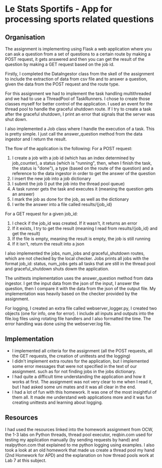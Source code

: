 # Le Stats Sportifs - App for processing sports related questions

Organisation
-
The assignment is implementing using Flask a web application where you can ask a question from a set of questions to a certain route by making a POST request, it gets answered and then you can get the result of the question by making a GET request based on the job id.

Firstly, I completed the DataIngestor class from the skell of the assignment to include the extraction of data from csv file and to answer a question, given the data from the POST request and the route type.

For this assignment we had to implement the task handling multithreaded and we had to use a ThreadPool of TaskRunners.
I chose to create those classes myself for better control of the application.
I used an event for the thread pool to handle the graceful shutdown route. If I try to create a task after the graceful shutdown, I print an error that signals that the server was shut down.

I also implemented a Job class where I handle the execution of a task. This is pretty simple. I just call the answer_question method from the data ingestor and I return the result.

The flow of the application is the following:
For a POST request:
1. I create a job with a job id (which has an index determined by job_counter), a status (which is "running", then, when I finish the task, the status is "done"), a type (based on the route of the question) and a reference to the data ingestor in order to get the answer of the question
2. I insert the new job into a job dictionary
3. I submit the job (I put the job into the thread pool queue)
4. A task runner gets the task and executes it (meaning the question gets an answer)
5. I mark the job as done for the job, as well as the dictionary
6. I write the answer into a file called results/{job_id}

For a GET request for a given job_id:
1. I check if the job_id was created. If it wasn't, it returns an error
2. If it exists, I try to get the result (meaning I read from results/{job_id} and get the result)
3. If the file is empty, meaning the result is empty, the job is still running
4. If it isn't, return the result into a json

I also implemented the jobs, num_jobs and graceful_shutdown routes, which are not checked by the local checker.
Jobs prints all jobs with the format job_id: status, num_jobs gets all tasks that are still in the thread pool and graceful_shutdown shuts dowm the application.

The unittests implementation uses the answer_question method from data ingestor. I get the input data from the json of the input, I answer the question, then I compare it with the data from the json of the output file. My implementation was heavily based on the checker provided by the assignment.

For logging, I created an extra file called webserver_logger.py, I created two objects (one for info, one for error). I include all inputs and outputs into the file.log files using rotating file handlers and I also formatted the time. The error handling was done using the webserver.log file.


Implementation
-

* I implemented all criteria for the assignment (all the POST requests, all the GET requests, the creation of unittests and the logging)
* I didn't implement extra routes for the application, but I implemented some error messages that were not specified in the text of our assignment. such as for not finding jobs in the jobs dictionary.
* I had quite a difficult time understanding the application and how it works at first. The assignment was not very clear to me when I read it, but I had asked some uni mates and it was all clear in the end.
* I had a lot of fun with this homework. It was one of the most insightful of them all. It made me understand web applications more and it was fun creating unittests and learning about logging.


Resources
-

I had used the resources linked into the homework assignment from OCW, the 1-3 labs on Python threads, thread pool executor, reqbin.com used for testing my application manually (by sending requests by hand) and realpython.com that explained to me python logging using examples. I also took a look at an old homework that made us create a thread pool my hand (2nd Homework for APD) and the explanation on how thread pools work at Lab 7 at this subject.
